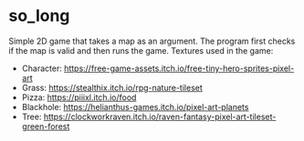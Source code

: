 # so_long
Simple 2D game that takes a map as an argument.
The program first checks if the map is valid and then runs the game.
Textures used in the game:
- Character: https://free-game-assets.itch.io/free-tiny-hero-sprites-pixel-art
- Grass: https://stealthix.itch.io/rpg-nature-tileset
- Pizza: https://piiixl.itch.io/food
- Blackhole: https://helianthus-games.itch.io/pixel-art-planets
- Tree: https://clockworkraven.itch.io/raven-fantasy-pixel-art-tileset-green-forest
